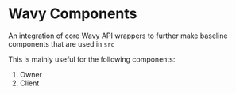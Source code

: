 # Wavy Components

An integration of core Wavy API wrappers to further make baseline components that are used in `src`

This is mainly useful for the following components:

1. Owner
2. Client
